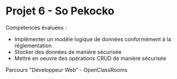 # Projet 6 - So Pekocko

Compétences évaluées :

- Implémenter un modèle logique de données conformément à la réglementation
- Stocker des données de manière sécurisée
- Mettre en oeuvre des opérations CRUD de manière sécurisée

Parcours "Développeur Web" - OpenClassRooms
